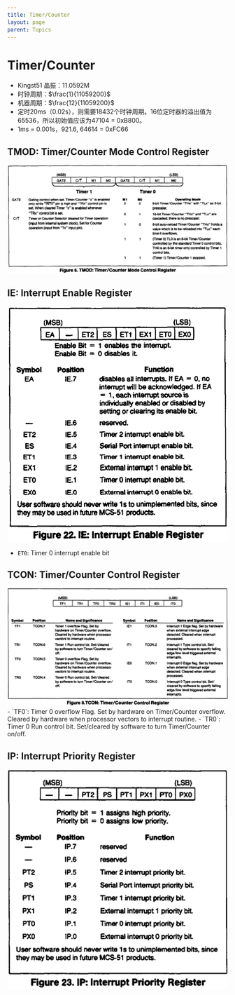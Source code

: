 ```yaml
---
title: Timer/Counter
layout: page
parent: Topics
---
```


# Timer/Counter

- Kingst51 晶振：11.0592M
- 时钟周期：$\frac{1}{11059200}$
- 机器周期：$\frac{12}{11059200}$
- 定时20ms（0.02s），则需要18432个时钟周期。16位定时器的溢出值为65536，所以初始值应该为47104 = 0xB800。
- 1ms = 0.001s，921.6, 64614 = 0xFC66

## TMOD: Timer/Counter Mode Control Register

<img src="topics/attachments/Pasted%20image%2020251015095212.png" alt="" srcset="{{ site.baseurl }}/topics/attachments/Pasted%20image%2020251015095212.png">


## IE: Interrupt Enable Register

<img src="topics/attachments/Pasted%20image%2020251015101736.png" alt="" srcset="{{ site.baseurl }}/topics/attachments/Pasted%20image%2020251015101736.png">

- `ET0`: Timer 0 interrupt enable bit

## TCON: Timer/Counter Control Register

<img src="topics/attachments/Pasted%20image%2020251015095355.png" alt="" srcset="{{ site.baseurl }}/topics/attachments/Pasted%20image%2020251015095355.png">
- `TF0`: Timer 0 overflow Flag. Set by hardware on Timer/Counter overflow. Cleared by hardware when processor vectors to interrupt routine.
- `TR0`: Timer 0 Run control bit. Set/cleared by software to turn Timer/Counter on/off.

## IP: Interrupt Priority Register

<img src="topics/attachments/Pasted%20image%2020251015102805.png" alt="" srcset="{{ site.baseurl }}/topics/attachments/Pasted%20image%2020251015102805.png">

